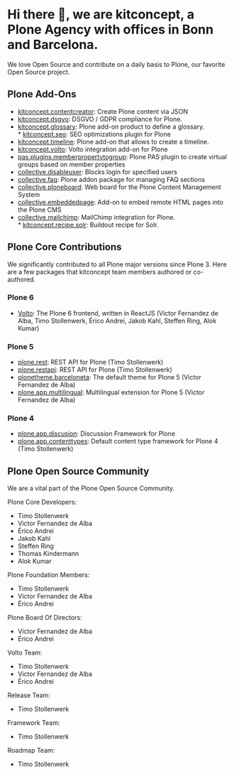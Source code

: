 # Hi there 👋, we are kitconcept, a Plone Agency with offices in Bonn and Barcelona.

We love Open Source and contribute on a daily basis to Plone, our favorite Open Source project.

## Plone Add-Ons

* [kitconcept.contentcreator](https://pypi.org/project/kitconcept.contentcreator): Create Plone content via JSON
* [kitconcept.dsgvo](https://pypi.org/project/kitconcept.dsgvo): DSGVO / GDPR compliance for Plone.
* [kitconcept.glossary](https://pypi.org/project/kitconcept.glossary/): Plone add-on product to define a glossary.
* [kitconcept.seo](https://pypi.org/project/kitconcept.seo): SEO optimizations plugin for Plone
* [kitconcept.timeline](https://pypi.org/project/kitconcept.timeline): Plone add-on that allows to create a timeline.
* [kitconcept.volto](https://pypi.org/project/kitconcept.volto/): Volto integration add-on for Plone
* [pas.plugins.memberpropertytogroup](https://pypi.org/project/pas.plugins.memberpropertytogroup/): Plone PAS plugin to create virtual groups based on member properties
* [collective.disableuser](https://pypi.org/project/collective.disableuser/): Blocks login for specified users
* [collective.faq](https://pypi.org/project/collective.faq/): Plone addon package for managing FAQ sections
* [collective.ploneboard](https://pypi.org/project/collective.ploneboard/): Web board for the Plone Content Management System
* [collective.embeddedpage](https://pypi.org/project/collective.embeddedpage/): Add-on to embed remote HTML pages into the Plone CMS
* [collective.mailchimp](https://pypi.org/project/collective.mailchimp/): MailChimp integration for Plone.
* [kitconcept.recipe.solr](https://pypi.org/project/kitconcept.recipe.solr/): Buildout recipe for Solr.

## Plone Core Contributions

We significantly contributed to all Plone major versions since Plone 3. Here are a few packages that kitconcept team members authored or co-authored.

### Plone 6

* [Volto](https://www.npmjs.com/package/@plone/volto): The Plone 6 frontend, written in ReactJS (Victor Fernandez de Alba, Timo Stollenwerk, Érico Andrei, Jakob Kahl, Steffen Ring, Alok Kumar)

### Plone 5

* [plone.rest](https://pypi.org/project/plone.rest/): REST API for Plone (Timo Stollenwerk)
* [plone.restapi](https://pypi.org/project/plone.restapi/): REST API for Plone (Timo Stollenwerk)
* [plonetheme.barceloneta](https://pypi.org/project/plonetheme.barceloneta/): The default theme for Plone 5 (Victor Fernandez de Alba)
* [plone.app.multilingual](https://pypi.org/project/plone.app.multilingual/): Multilingual extension for Plone 5 (Victor Fernandez de Alba)

### Plone 4

* [plone.app.discusion](https://pypi.org/project/plone.app.discussion/): Discussion Framework for Plone
* [plone.app.contenttypes](https://pypi.python.org/pypi/plone.app.contenttypes): Default content type framework for Plone 4 (Timo Stollenwerk)

## Plone Open Source Community

We are a vital part of the Plone Open Source Community.

Plone Core Developers:

- Timo Stollenwerk
- Victor Fernandez de Alba
- Érico Andrei
- Jakob Kahl
- Steffen Ring
- Thomas Kindermann
- Alok Kumar

Plone Foundation Members:

- Timo Stollenwerk
- Victor Fernandez de Alba
- Érico Andrei

Plone Board Of Directors:

- Victor Fernandez de Alba
- Érico Andrei

Volto Team:

- Timo Stollenwerk
- Victor Fernandez de Alba
- Érico Andrei

Release Team:

- Timo Stollenwerk

Framework Team:

- Timo Stollenwerk

Roadmap Team:

- Timo Stollenwerk
